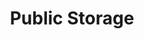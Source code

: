 ---
title: "Public Storage"
url: /beaverton/public-storage-southwest-denney-road/
shop: storage rental
---